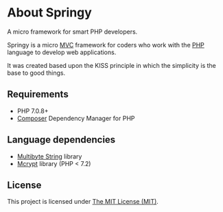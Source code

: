 # About Springy

A micro framework for smart PHP developers.

Springy is a micro [MVC](https://en.wikipedia.org/wiki/Model%E2%80%93view%E2%80%93controller) framework for coders who work with the [PHP](http://www.php.net) language to develop web applications.

It was created based upon the KISS principle in which the simplicity is the base to good things.

## Requirements

- PHP 7.0.8+
- [Composer](https://getcomposer.org/) Dependency Manager for PHP

## Language dependencies

- [Multibyte String](http://php.net/manual/en/intro.mbstring.php) library
- [Mcrypt](http://php.net/manual/en/intro.mcrypt.php) library (PHP < 7.2)

## License

This project is licensed under [The MIT License (MIT)](/LICENSE).
